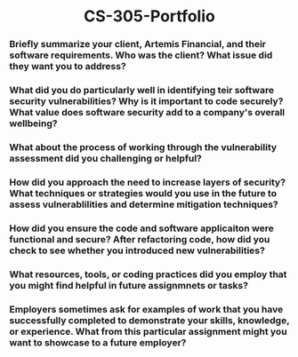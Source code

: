 # <center>CS-305-Portfolio</center>

### Briefly summarize your client, Artemis Financial, and their software requirements.  Who was the client?  What issue did they want you to address?



### What did you do particularly well in identifying teir software security vulnerabilities?  Why is it important to code securely?  What value does software security add to a company's overall wellbeing?



### What about the process of working through the vulnerability assessment did you challenging or helpful?



### How did you approach the need to increase layers of security?  What techniques or strategies would you use in the future to assess vulnerablilities and determine mitigation techniques?



### How did you ensure the code and software applicaiton were functional and secure?  After refactoring code, how did you check to see whether you introduced new vulnerabilities?



### What resources, tools, or coding practices did you employ that you might find helpful in future assignmnets or tasks?



### Employers sometimes ask for examples of work that you have successfully completed to demonstrate your skills, knowledge, or experience.  What from this particular assignment might you want to showcase to a future employer?


